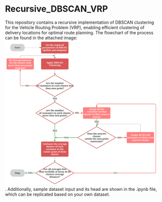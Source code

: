 # Recursive_DBSCAN_VRP
This repository contains a recursive implementation of DBSCAN clustering for the Vehicle Routing Problem (VRP), enabling efficient clustering of delivery locations for optimal route planning. The flowchart of the process can be found in the attached image: ![Flowchart](images/Flowchart.png). Additionally, sample dataset input and its head are shown in the .ipynb file, which can be replicated based on your own dataset.

